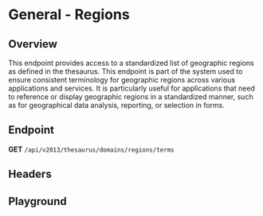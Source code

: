 <script setup>
import "../../../style.css"
import SwaggerUI from "../../../swagger/view/SwaggerUI.vue"
import swaggerJson from "../../../swagger/json/thesaurus/general/regions.json";

const swaggerSpecs = [
  { json:swaggerJson, protected: false },
];
</script>

# General - Regions

## Overview

This endpoint provides access to a standardized list of geographic regions as defined in the thesaurus. This endpoint is part of the system used to ensure consistent terminology for geographic regions across various applications and services. It is particularly useful for applications that need to reference or display geographic regions in a standardized manner, such as for geographical data analysis, reporting, or selection in forms.

## Endpoint

**GET** `/api/v2013/thesaurus/domains/regions/terms`

## Headers
<!--@include: ../../../components/common/header/accept.md-->

## Playground

<SwaggerUI :swaggerSpecs="swaggerSpecs" />